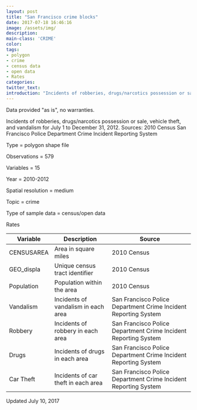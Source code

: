 ```yaml
---
layout: post
title: "San Francisco crime blocks"
date: 2017-07-18 16:46:16
image: /assets/img/
description:
main-class: 'CRIME'
color:
tags:
- polygon
- crime
- census data
- open data
- Rates
categories:
twitter_text:
introduction: "Incidents of robberies, drugs/narcotics possession or sale, vehicle theft, and vandalism for July 1 to December 31, 2012."
---
```

<script>
  var map = L.map('map').setView([28.601151, 84.115914], 6);
  L.tileLayer('https://api.tiles.mapbox.com/v4/{id}/{z}/{x}/{y}.png?access_token=pk.eyJ1IjoibWFwYm94IiwiYSI6ImNpejY4NXVycTA2emYycXBndHRqcmZ3N3gifQ.rJcFIG214AriISLbB6B5aw', { <!--this is the URL for the SFCrime_blocks Geojson-->
		maxZoom: 18,
		attribution: 'Map data &copy; <a href="http://openstreetmap.org">OpenStreetMap</a> contributors, ' +
			'<a href="http://creativecommons.org/licenses/by-sa/2.0/">CC-BY-SA</a>, ' +
			'Imagery © <a href="http://mapbox.com">Mapbox</a>',
		id: 'mapbox.light'
	}).addTo(map);

  // load GeoJSON from an external file
  // load GeoJSON from an external file
  $.getJSON("../SFCrime_blocks.geojson",function(data){
    // add GeoJSON layer to the map once the file is loaded
    L.geoJson(data).addTo(map);
  });

</script>
Data provided "as is", no warranties.

 Incidents of robberies, drugs/narcotics possession or sale, vehicle theft, and vandalism for July 1 to December 31, 2012.
Sources: 2010 Census
 San Francisco Police Department Crime Incident Reporting System



 Type = polygon shape file

 Observations = 579

 Variables = 15

 Year = 2010-2012

 Spatial resolution = medium

 Topic = crime

 Type of sample data = census/open data

 Rates

|Variable|Description|Source
|---|---|---|
|CENSUSAREA|Area in square miles|2010 Census
|GEO\_displa|Unique census tract identifier|2010 Census
|Population|Population within the area|2010 Census
|Vandalism|Incidents of vandalism in each area|San Francisco Police Department Crime Incident Reporting System
|Robbery|Incidents of robbery in each area|San Francisco Police Department Crime Incident Reporting System
|Drugs|Incidents of drugs in each area|San Francisco Police Department Crime Incident Reporting System
|Car Theft|Incidents of car theft in each area|San Francisco Police Department Crime Incident Reporting System

Updated July 10, 2017

